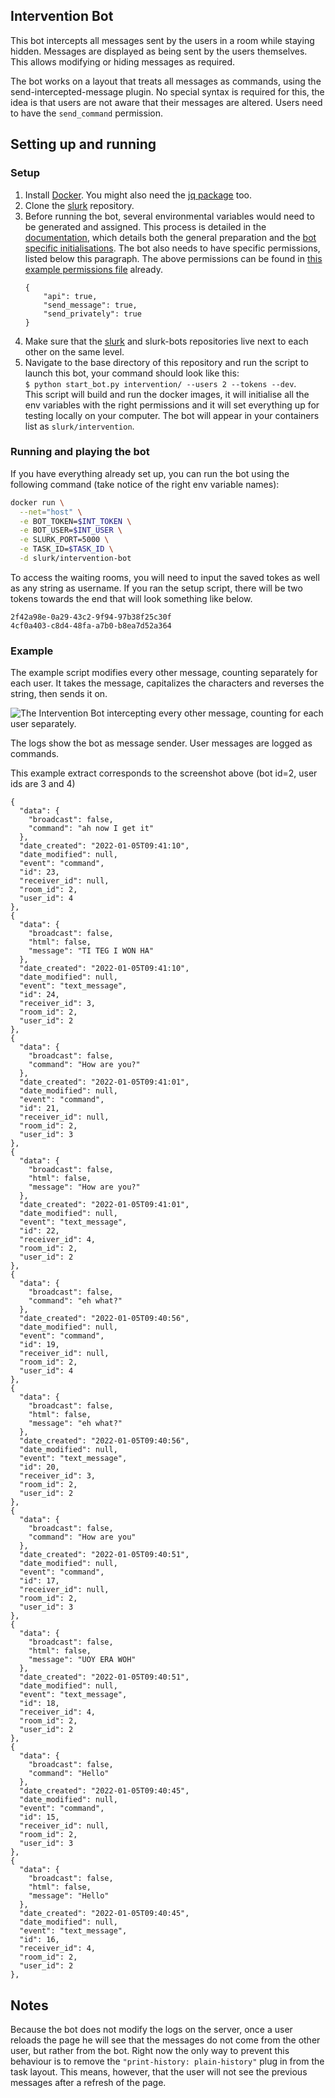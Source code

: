 ## Intervention Bot

This bot intercepts all messages sent by the users in a room while staying hidden. Messages are displayed as being sent by the users themselves. This allows modifying or hiding messages as required.

The bot works on a layout that treats all messages as commands, using the send-intercepted-message plugin. No special syntax is required for this, the idea is that users are not aware that their messages are altered. Users need to have the `send_command` permission.

## Setting up and running

### Setup 

1. Install [Docker](https://docs.docker.com/get-docker/). You might also need the [jq package](https://stedolan.github.io/jq/download/) too. 
2. Clone the [slurk](https://github.com/clp-research/slurk) repository.
3. Before running the bot, several environmental variables would need to be generated and assigned. This process is detailed in the [documentation](https://clp-research.github.io/slurk/slurk_gettingstarted.html), which details both the general preparation and the [bot specific initialisations](https://clp-research.github.io/slurk/slurk_gettingstarted.html#chatting-with-a-bot). The bot also needs to have specific permissions, listed below this paragraph. The above permissions can be found in [this example permissions file](https://github.com/clp-research/slurk-bots/blob/master/intervention/intervention_bot_permissions.json) already.  
    ```
    {
        "api": true,
        "send_message": true,
        "send_privately": true
    }
    ```
 4. Make sure that the [slurk](https://github.com/clp-research/slurk) and slurk-bots repositories live next to each other on the same level.
 5. Navigate to the base directory of this repository and run the script to launch this bot, your command should look like this:  
 ```$ python start_bot.py intervention/ --users 2 --tokens --dev```.  
 This script will build and run the docker images, it will initialise all the env variables with the right permissions and it will set everything up for testing locally on your computer. The bot will appear in your containers list as ```slurk/intervention```.
    
### Running and playing the bot
If you have everything already set up, you can run the bot using the following command (take notice of the right env variable names):    
```bash
docker run \
  --net="host" \
  -e BOT_TOKEN=$INT_TOKEN \
  -e BOT_USER=$INT_USER \
  -e SLURK_PORT=5000 \
  -e TASK_ID=$TASK_ID \
  -d slurk/intervention-bot
```

To access the waiting rooms, you will need to input the saved tokes as well as any string as username. If you ran the setup script, there will be two tokens towards the end that will look something like below.
```
2f42a98e-0a29-43c2-9f94-97b38f25c30f
4cf0a403-c8d4-48fa-a7b0-b8ea7d52a364
```

### Example

The example script modifies every other message, counting separately for each user. It takes the message, capitalizes the characters and reverses the string, then sends it on.

![The Intervention Bot intercepting every other message, counting for each user separately.](screenshot-example-intervention.png)

The logs show the bot as message sender. User messages are logged as commands.

This example extract corresponds to the screenshot above (bot id=2, user ids are 3 and 4)

```
{
  "data": {
    "broadcast": false,
    "command": "ah now I get it"
  },
  "date_created": "2022-01-05T09:41:10",
  "date_modified": null,
  "event": "command",
  "id": 23,
  "receiver_id": null,
  "room_id": 2,
  "user_id": 4
},
{
  "data": {
    "broadcast": false,
    "html": false,
    "message": "TI TEG I WON HA"
  },
  "date_created": "2022-01-05T09:41:10",
  "date_modified": null,
  "event": "text_message",
  "id": 24,
  "receiver_id": 3,
  "room_id": 2,
  "user_id": 2
},
{
  "data": {
    "broadcast": false,
    "command": "How are you?"
  },
  "date_created": "2022-01-05T09:41:01",
  "date_modified": null,
  "event": "command",
  "id": 21,
  "receiver_id": null,
  "room_id": 2,
  "user_id": 3
},
{
  "data": {
    "broadcast": false,
    "html": false,
    "message": "How are you?"
  },
  "date_created": "2022-01-05T09:41:01",
  "date_modified": null,
  "event": "text_message",
  "id": 22,
  "receiver_id": 4,
  "room_id": 2,
  "user_id": 2
},
{
  "data": {
    "broadcast": false,
    "command": "eh what?"
  },
  "date_created": "2022-01-05T09:40:56",
  "date_modified": null,
  "event": "command",
  "id": 19,
  "receiver_id": null,
  "room_id": 2,
  "user_id": 4
},
{
  "data": {
    "broadcast": false,
    "html": false,
    "message": "eh what?"
  },
  "date_created": "2022-01-05T09:40:56",
  "date_modified": null,
  "event": "text_message",
  "id": 20,
  "receiver_id": 3,
  "room_id": 2,
  "user_id": 2
},
{
  "data": {
    "broadcast": false,
    "command": "How are you"
  },
  "date_created": "2022-01-05T09:40:51",
  "date_modified": null,
  "event": "command",
  "id": 17,
  "receiver_id": null,
  "room_id": 2,
  "user_id": 3
},
{
  "data": {
    "broadcast": false,
    "html": false,
    "message": "UOY ERA WOH"
  },
  "date_created": "2022-01-05T09:40:51",
  "date_modified": null,
  "event": "text_message",
  "id": 18,
  "receiver_id": 4,
  "room_id": 2,
  "user_id": 2
},
{
  "data": {
    "broadcast": false,
    "command": "Hello"
  },
  "date_created": "2022-01-05T09:40:45",
  "date_modified": null,
  "event": "command",
  "id": 15,
  "receiver_id": null,
  "room_id": 2,
  "user_id": 3
},
{
  "data": {
    "broadcast": false,
    "html": false,
    "message": "Hello"
  },
  "date_created": "2022-01-05T09:40:45",
  "date_modified": null,
  "event": "text_message",
  "id": 16,
  "receiver_id": 4,
  "room_id": 2,
  "user_id": 2
},
```

## Notes

Because the bot does not modify the logs on the server, once a user reloads the page he will see that the messages do not come from the other user, but rather from the bot. Right now the only way to prevent this behaviour is to remove the `"print-history: plain-history"` plug in from the task layout. This means, however, that the user will not see the previous messages after a refresh of the page.